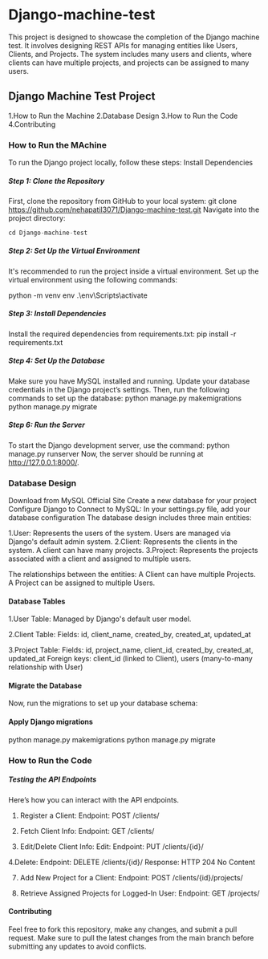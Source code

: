 # Django-machine-test
This project is designed to showcase the completion of the Django machine test. It involves designing REST APIs for managing entities like Users, Clients, and Projects. The system includes many users and clients, where clients can have multiple projects, and projects can be assigned to many users.

## Django Machine Test Project
1.How to Run the Machine
2.Database Design
3.How to Run the Code
4.Contributing 


### How to Run the MAchine
To run the Django project locally, follow these steps:
Install Dependencies

##### Step 1: Clone the Repository
First, clone the repository from GitHub to your local system:
git clone https://github.com/nehapatil3071/Django-machine-test.git
Navigate into the project directory:
```python
cd Django-machine-test
```

##### Step 2: Set Up the Virtual Environment
It's recommended to run the project inside a virtual environment. Set up the virtual environment using the following commands:

python -m venv env
.\env\Scripts\activate

##### Step 3: Install Dependencies
Install the required dependencies from requirements.txt:
pip install -r requirements.txt

##### Step 4: Set Up the Database
Make sure you have MySQL installed and running. Update your database credentials in the Django project’s settings. Then, run the following commands to set up the database:
python manage.py makemigrations
python manage.py migrate

##### Step 6: Run the Server
To start the Django development server, use the command:
python manage.py runserver
Now, the server should be running at http://127.0.0.1:8000/.

### Database Design
Download from MySQL Official Site
Create a new database for your project
Configure Django to Connect to MySQL: In your settings.py file, add your database configuration
The database design includes three main entities:

1.User: Represents the users of the system. Users are managed via Django's default admin system.
2.Client: Represents the clients in the system. A client can have many projects.
3.Project: Represents the projects associated with a client and assigned to multiple users.

The relationships between the entities:
  A Client can have multiple Projects.
  A Project can be assigned to multiple Users.
  
#### Database Tables
1.User Table:
Managed by Django's default user model.

2.Client Table:
Fields: id, client_name, created_by, created_at, updated_at

3.Project Table:
Fields: id, project_name, client_id, created_by, created_at, updated_at
Foreign keys: client_id (linked to Client), users (many-to-many relationship with User)

#### Migrate the Database
Now, run the migrations to set up your database schema:
#### Apply Django migrations
python manage.py makemigrations
python manage.py migrate

### How to Run the Code
##### Testing the API Endpoints
Here’s how you can interact with the API endpoints.

1. Register a Client:
Endpoint: POST /clients/

3. Fetch Client Info:
Endpoint: GET /clients/

5. Edit/Delete Client Info:
Edit:
Endpoint: PUT /clients/{id}/

4.Delete:
Endpoint: DELETE /clients/{id}/
Response: HTTP 204 No Content

7. Add New Project for a Client:
Endpoint: POST /clients/{id}/projects/

9. Retrieve Assigned Projects for Logged-In User:
Endpoint: GET /projects/

#### Contributing
Feel free to fork this repository, make any changes, and submit a pull request. Make sure to pull the latest changes from the main branch before submitting any updates to avoid conflicts.

